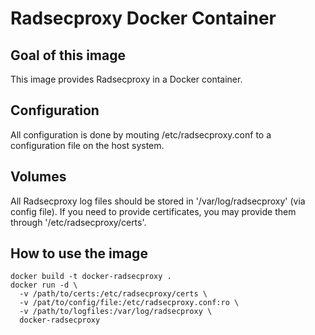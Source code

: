 # Radsecproxy Docker Container

## Goal of this image

This image provides Radsecproxy in a Docker container.


## Configuration

All configuration is done by mouting /etc/radsecproxy.conf to a configuration file on the host system.

## Volumes

All Radsecproxy log files should be stored in '/var/log/radsecproxy' (via config file).
If you need to provide certificates, you may provide them through '/etc/radsecproxy/certs'.

## How to use the image

```
docker build -t docker-radsecproxy .
docker run -d \
  -v /path/to/certs:/etc/radsecproxy/certs \
  -v /pat/to/config/file:/etc/radsecproxy.conf:ro \
  -v /path/to/logfiles:/var/log/radsecproxy \
  docker-radsecproxy
```
